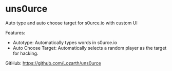 # uns0urce
Auto type and auto choose target for s0urce.io with custom UI

Features:
- Autotype: Automatically types words in s0urce.io
- Auto Choose Target: Automatically selects a random player as the target for hacking.

GitHub:
https://github.com/Lozarth/uns0urce
